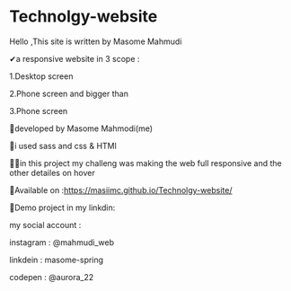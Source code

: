 # Technolgy-website

Hello ,This site is written by Masome Mahmudi

✔a responsive website in 3 scope :

1.Desktop screen

2.Phone screen and bigger than

3.Phone screen

🌼developed by Masome Mahmodi(me)

🤖i used sass and css & HTMl

🐱‍🏍in this project my challeng was making the web full responsive and the other detailes on hover

 🍄Available on :https://masiimc.github.io/Technolgy-website/

 🔗Demo project in my linkdin:

 my social account :
 
  instagram : @mahmudi_web
  
  linkdein : masome-spring
  
  codepen : @aurora_22
